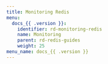 ```yaml
---
title: Monitoring Redis
menu:
  docs_{{ .version }}:
    identifier: rd-monitoring-redis
    name: Monitoring
    parent: rd-redis-guides
    weight: 25
menu_name: docs_{{ .version }}
---
```

